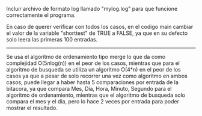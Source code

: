 Incluir archivo de formato log llamado "mylog.log" para que funcione correctamente el programa.

En caso de querer verificar con todos los casos, en el codigo main cambiar el valor de la variable "shorttest" de TRUE a FALSE, ya que en su defecto solo leera las primeras 100 entradas.

--------------------------------------------------------------------------------------------------------

Se usa el algoritmo de ordenamiento tipo merge lo que da como complejidad O(5*n*log(n)) en el peor de los casos, mientras que para el algoritmo de busqueda se utiliza un algoritmo O(4*n) en el peor de los casos ya que a pesar de solo recorrer una vez como algoritmo en ambos casos, puede llegar a haber hasta 5 comparaciones por entrada de la bitacora, ya que compara Mes, Dia, Hora, Minuto, Segundo para el algoritmo de ordenamiento, mientras que el algoritmo de busqueda solo compara el mes y el dia, pero lo hace 2 veces por entrada para poder mostrar el resultado.